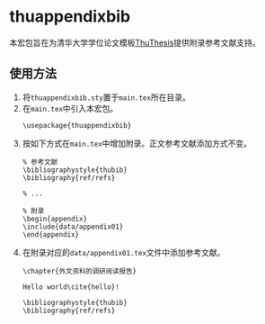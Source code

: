 thuappendixbib
====

本宏包旨在为清华大学学位论文模板[ThuThesis](https://github.com/xueruini/thuthesis)提供附录参考文献支持。

使用方法
----

1.  将`thuappendixbib.sty`置于`main.tex`所在目录。
2.  在`main.tex`中引入本宏包。
    ```
    \usepackage{thuappendixbib}
    ```
3.  按如下方式在`main.tex`中增加附录。正文参考文献添加方式不变。
    ```
    % 参考文献
    \bibliographystyle{thubib}
    \bibliography{ref/refs}
    
    % ...
    
    % 附录
    \begin{appendix}
    \include{data/appendix01}
    \end{appendix}
    ```
4.  在附录对应的`data/appendix01.tex`文件中添加参考文献。
    ```
    \chapter{外文资料的调研阅读报告}
    
    Hello world\cite{hello}!
    
    \bibliographystyle{thubib}
    \bibliography{ref/refs}
    ```
